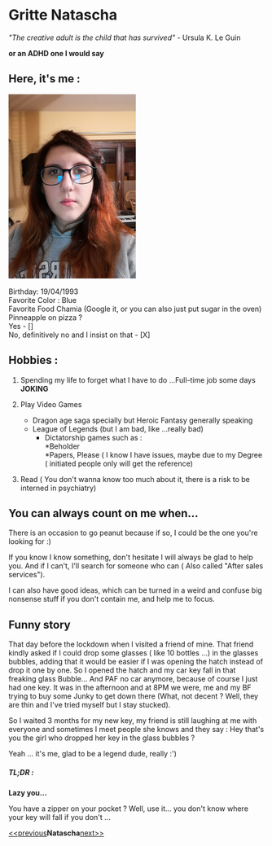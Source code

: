 # Gritte Natascha

*"The creative adult is the child that has survived"* - Ursula K. Le Guin  
  
**or an ADHD one I would say**  
  
## Here, it's me :

![Nana](./img/profile.png)
  
 Birthday: 19/04/1993  
 Favorite Color :  Blue  
 Favorite Food  Chamia (Google it, or you can also just put sugar in the oven)  
 Pinneapple on pizza ?  
 Yes - []  
 No, definitively no and I insist on that - [X]


## Hobbies :

1. Spending my life to forget what I have to do ...Full-time job some days **JOKING**

2. Play Video Games  
	* Dragon age saga specially but Heroic Fantasy generally speaking  
	* League of Legends (but I am bad, like ...really bad)  
        * Dictatorship games such as :  
                    *Beholder  
                    *Papers, Please ( I know I have issues,  maybe due to my Degree ( initiated people only will get the reference)  
                    

3. Read ( You don't wanna know too much about it, there is a risk to be interned in psychiatry)   

## You can always count on me when...

There is an occasion to go peanut because if so, I could be the one you're looking for :)  
  
If you know I know something, don't hesitate I will always be glad to help you. And if I can't, I'll search for someone who can 
( Also called "After sales services").  
  
I can also have good ideas, which can be turned in a  weird and confuse big nonsense stuff if you don't contain me, and help me to focus.  
  
## Funny story 

That day before the lockdown when I visited a friend of mine. That friend kindly asked if I could drop some glasses ( like 10 bottles ...) 
in the glasses bubbles, adding that it would be easier if I was opening the hatch instead of drop it one by one. So I opened the hatch and 
my car key fall in that freaking glass Bubble... And PAF no car anymore, because of course I just had one key. It was in the afternoon and 
at 8PM we were, me and my BF trying to buy some Junky to get down there (What, not decent ? Well, they are thin and I've tried myself but
 I stay stucked).  
  
So I waited 3 months for my new key, my friend is still laughing at me with everyone and sometimes I meet people she knows and they say : 
Hey that's you the girl who dropped her key in the glass bubbles ?   
  
Yeah ... it's me, glad to be a legend dude, really :')  
  
##### TL;DR : 

**Lazy you...**

You have a zipper on your pocket ? Well, use it... you don't know where your key will fall if you don't ...


[<<previous](https://github.com/julouis?tab=repositories)**Natascha**[next>>](https://github.com/Zena-Alsibaai) 
